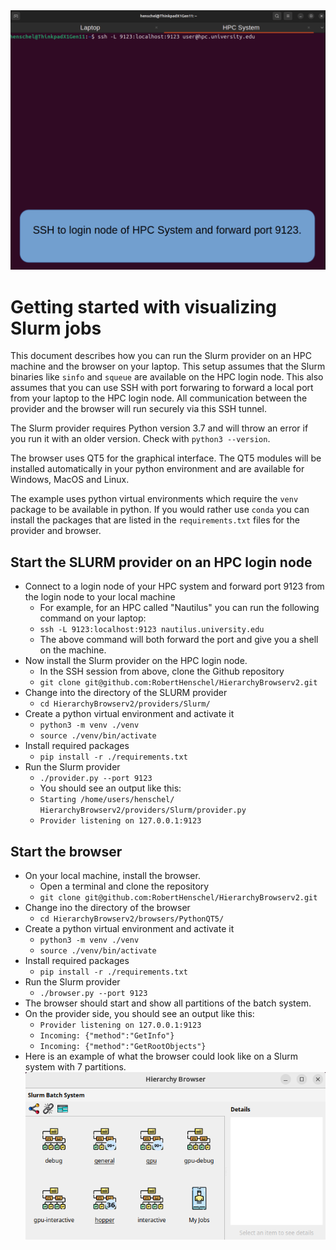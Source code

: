 
<a href="./media/Getting_Started.mp4">
  <img src="./media/Getting_Started.gif" width="600">
</a>

# Getting started with visualizing Slurm jobs
This document describes how you can run the Slurm provider on an HPC machine and the browser on your laptop. This setup assumes that the Slurm binaries like `sinfo` and `squeue` are available on the HPC login node.
This also assumes that you can use SSH with port forwaring to forward a local port from your laptop to the HPC login node. All communication between the provider and the browser will run securely via this SSH tunnel.

The Slurm provider requires Python version 3.7 and will throw an error if you run it with an older version. Check with `python3 --version`.

The browser uses QT5 for the graphical interface. The QT5 modules will be installed automatically in your python environment and are available for Windows, MacOS and Linux.

The example uses python virtual environments which require the `venv` package to be available in python. If you would rather use `conda` you can install the packages that are listed in the `requirements.txt` files for the provider and browser.

## Start the SLURM provider on an HPC login node
- Connect to a login node of your HPC system and forward port 9123 from the login node to your local machine
  - For example, for an HPC called "Nautilus" you can run the following command on your laptop:
  - `ssh -L 9123:localhost:9123 nautilus.university.edu`
  - The above command will both forward the port and give you a shell on the machine.
- Now install the Slurm provider on the HPC login node.
  - In the SSH session from above, clone the Github repository
  - `git clone git@github.com:RobertHenschel/HierarchyBrowserv2.git`
- Change into the directory of the SLURM provider
  - `cd HierarchyBrowserv2/providers/Slurm/`
- Create a python virtual environment and activate it
  - `python3 -m venv ./venv`
  - `source ./venv/bin/activate`
- Install required packages
  - `pip install -r ./requirements.txt`
- Run the Slurm provider
  - `./provider.py --port 9123`
  - You should see an output like this:
  - `Starting /home/users/henschel/ HierarchyBrowserv2/providers/Slurm/provider.py`
  - `Provider listening on 127.0.0.1:9123`

## Start the browser
- On your local machine, install the browser.
  - Open a terminal and clone the repository
  - `git clone git@github.com:RobertHenschel/HierarchyBrowserv2.git`
- Change ino the directory of the browser 
  - `cd HierarchyBrowserv2/browsers/PythonQT5/`
- Create a python virtual environment and activate it
  - `python3 -m venv ./venv`
  - `source ./venv/bin/activate`
- Install required packages
  - `pip install -r ./requirements.txt`
- Run the Slurm provider
  - `./browser.py --port 9123`
- The browser should start and show all partitions of the batch system.
- On the provider side, you should see an output like this:
  - `Provider listening on 127.0.0.1:9123`
  - `Incoming: {"method":"GetInfo"}`
  - `Incoming: {"method":"GetRootObjects"}`
- Here is an example of what the browser could look like on a Slurm system with 7 partitions.
![Alt text](./media/Browser.png)








